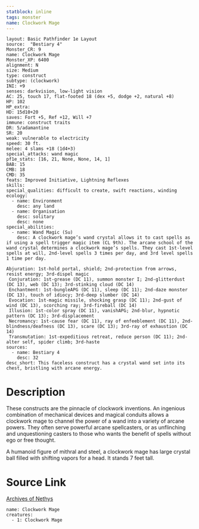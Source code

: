 ```yaml
---
statblock: inline
tags: monster
name: Clockwork Mage
---
```

```statblock
layout: Basic Pathfinder 1e Layout
source:  "Bestiary 4"
Monster_CR: 9
name: Clockwork Mage
Monster_XP: 6400
alignment: N
size: Medium
type: construct
subtype: (clockwork)
INI: +9
senses: darkvision, low-light vision
AC: 25, touch 17, flat-footed 18 (dex +5, dodge +2, natural +8)
HP: 102
HP_extra: 
HD: 15d10+20
saves: Fort +5, Ref +12, Will +7
immune: construct traits
DR: 5/adamantine
SR: 20
weak: vulnerable to electricity
speed: 30 ft.
melee: 4 slams +18 (1d4+3)
special_attacks: wand magic
pf1e_stats: [16, 21, None, None, 14, 1]
BAB: 15
CMB: 18
CMD: 35
feats: Improved Initiative, Lightning Reflexes
skills: 
special_qualities: difficult to create, swift reactions, winding
ecology:
  - name: Environment
    desc: any land
  - name: Organisation
    desc: solitary
    desc: none
special_abilities:
  - name: Wand Magic (Su)
    desc: A clockwork mage’s wand crystal allows it to cast spells as if using a spell trigger magic item (CL 9th). The arcane school of the wand crystal determines a clockwork mage’s spells. They cast 1st-level spells at will, 2nd-level spells 3 times per day, and 3rd level spells 1 time per day.

Abjuration: 1st-hold portal, shield; 2nd-protection from arrows, resist energy; 3rd-dispel magic
 Conjuration: 1st-grease (DC 11), summon monster I; 2nd-glitterdust (DC 13), web (DC 13); 3rd-stinking cloud (DC 14)
 Enchantment: 1st-bungleAPG (DC 11), sleep (DC 11); 2nd-daze monster (DC 13), touch of idiocy; 3rd-deep slumber (DC 14)
 Evocation: 1st-magic missile, shocking grasp (DC 11); 2nd-gust of wind (DC 13), scorching ray; 3rd-fireball (DC 14)
 Illusion: 1st-color spray (DC 11), vanishAPG; 2nd-blur, hypnotic pattern (DC 13); 3rd-displacement
 Necromancy: 1st-cause fear (DC 11), ray of enfeeblement (DC 11), 2nd-blindness/deafness (DC 13), scare (DC 13); 3rd-ray of exhaustion (DC 14)
 Transmutation: 1st-expeditious retreat, reduce person (DC 11); 2nd-alter self, spider climb; 3rd-haste
sources:
  - name: Bestiary 4
    desc: 32
desc_short: This faceless construct has a crystal wand set into its chest, bristling with arcane energy.
```
# Description
These constructs are the pinnacle of clockwork inventions. An ingenious combination of mechanical devices and magical conduits allows a clockwork mage to channel the power of a wand into a variety of arcane powers. They often serve powerful arcane spellcasters, or as unflinching and unquestioning casters to those who wants the benefit of spells without ego or free thought.

A humanoid figure of mithral and steel, a clockwork mage has large crystal ball filled with shifting vapors for a head. It stands 7 feet tall.
# Source Link
[Archives of Nethys](https://aonprd.com/MonsterDisplay.aspx?ItemName=Clockwork%20Mage)
```encounter-table
name: Clockwork Mage
creatures:
  - 1: Clockwork Mage
```
